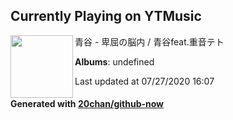 ## Currently Playing on YTMusic

[<img align="left" width="100" src="https://i.ytimg.com/vi/_T9GVajKeOc/sddefault.jpg?sqp=-oaymwEWCJADEOEBIAQqCghqEJQEGHgg6AJIWg&rs">](https://music.youtube.com/channel/UC6zDox8Bunezuztd3sOm5WQ)

青谷 - 卑屈の脳内 / 青谷feat.重音テト

**Albums**: undefined

Last updated at 07/27/2020 16:07

#### Generated with [20chan/github-now](https://github.com/20chan/github-now)


<!--
**20chan/20chan** is a ✨ _special_ ✨ repository because its `README.md` (this file) appears on your GitHub profile.

Here are some ideas to get you started:

- 🔭 I’m currently working on ...
- 🌱 I’m currently learning ...
- 👯 I’m looking to collaborate on ...
- 🤔 I’m looking for help with ...
- 💬 Ask me about ...
- 📫 How to reach me: ...
- 😄 Pronouns: ...
- ⚡ Fun fact: ...
-->
